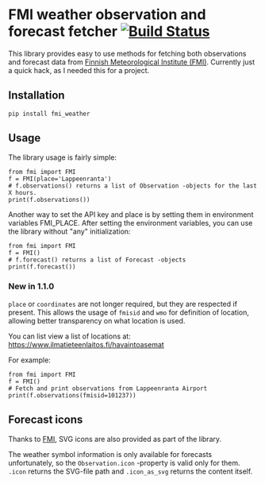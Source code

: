 FMI weather observation and forecast fetcher [![Build Status](https://travis-ci.org/kipe/fmi.svg?branch=master)](https://travis-ci.org/kipe/fmi)
============================================

This library provides easy to use methods for fetching both observations and
forecast data from [Finnish Meteorological Institute (FMI)](https://en.ilmatieteenlaitos.fi/open-data).
Currently just a quick hack, as I needed this for a project.


Installation
-----
```
pip install fmi_weather
```

Usage
-----

The library usage is fairly simple:
```
from fmi import FMI
f = FMI(place='Lappeenranta')
# f.observations() returns a list of Observation -objects for the last X hours.
print(f.observations())
```

Another way to set the API key and place is by setting them in environment variables FMI_PLACE.
After setting the environment variables, you can use the library without "any" initialization:
```
from fmi import FMI
f = FMI()
# f.forecast() returns a list of Forecast -objects
print(f.forecast())
```

### New in 1.1.0
`place` or `coordinates` are not longer required,
but they are respected if present.
This allows the usage of `fmisid` and `wmo` for definition of location,
allowing better transparency on what location is used.

You can list view a list of locations at:
https://www.ilmatieteenlaitos.fi/havaintoasemat

For example:
```
from fmi import FMI
f = FMI()
# Fetch and print observations from Lappeenranta Airport
print(f.observations(fmisid=101237))
```

Forecast icons
--------------

Thanks to [FMI](https://github.com/fmidev/opendata-resources),
SVG icons are also provided as part of the library.

The weather symbol information is only available for forecasts unfortunately,
so the `Observation.icon` -property is valid only for them.
`.icon` returns the SVG-file path and `.icon_as_svg` returns the content itself.
